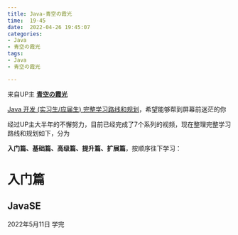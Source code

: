 ```yaml
---
title: Java-青空の霞光
time:  19-45
date:  2022-04-26 19:45:07
categories:
- Java
- 青空の霞光
tags: 
- Java
- 青空の霞光

---
```


来自UP主 [**青空の霞光**](https://space.bilibili.com/37737161)

[Java 开发 (实习生/应届生) 完整学习路线和规划](https://www.bilibili.com/read/cv16266113?spm_id_from=333.999.0.0)，希望能够帮到屏幕前迷茫的你

经过UP主大半年的不懈努力，目前已经完成了7个系列的视频，现在整理完整学习路线和规划如下，分为

**入门篇、基础篇、高级篇、提升篇、扩展篇**，按顺序往下学习：

<!-- more -->

# 入门篇

## JavaSE

2022年5月11日 学完

